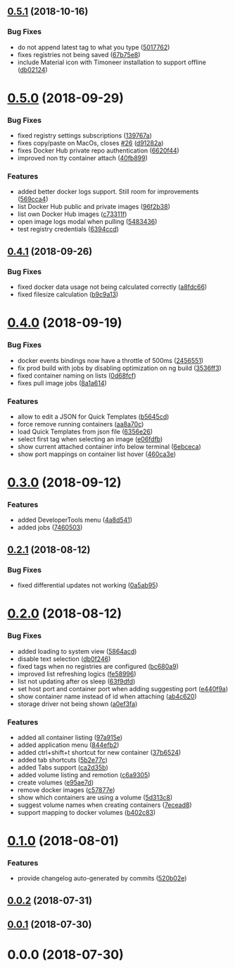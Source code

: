 <a name="0.5.1"></a>
## [0.5.1](https://github.com/leonardochaia/timoneer/compare/v0.5.0...v0.5.1) (2018-10-16)


### Bug Fixes

* do not append latest tag to what you type ([5017762](https://github.com/leonardochaia/timoneer/commit/5017762))
* fixes registries not being saved ([67b75e8](https://github.com/leonardochaia/timoneer/commit/67b75e8))
* include Material icon with Timoneer installation to support offline ([db02124](https://github.com/leonardochaia/timoneer/commit/db02124))



<a name="0.5.0"></a>
# [0.5.0](https://github.com/leonardochaia/timoneer/compare/v0.4.1...v0.5.0) (2018-09-29)


### Bug Fixes

* fixed registry settings subscriptions ([139767a](https://github.com/leonardochaia/timoneer/commit/139767a))
* fixes copy/paste on MacOs, closes [#26](https://github.com/leonardochaia/timoneer/issues/26) ([d91282a](https://github.com/leonardochaia/timoneer/commit/d91282a))
* fixes Docker Hub private repo authentication ([6620f44](https://github.com/leonardochaia/timoneer/commit/6620f44))
* improved non tty container attach ([40fb899](https://github.com/leonardochaia/timoneer/commit/40fb899))


### Features

* added better docker logs support. Still room for improvements ([569cca4](https://github.com/leonardochaia/timoneer/commit/569cca4))
* list Docker Hub public and private images ([96f2b38](https://github.com/leonardochaia/timoneer/commit/96f2b38))
* list own Docker Hub images ([c73311f](https://github.com/leonardochaia/timoneer/commit/c73311f))
* open image logs modal when pulling ([5483436](https://github.com/leonardochaia/timoneer/commit/5483436))
* test registry credentials ([6394ccd](https://github.com/leonardochaia/timoneer/commit/6394ccd))



<a name="0.4.1"></a>
## [0.4.1](https://github.com/leonardochaia/timoneer/compare/v0.4.0...v0.4.1) (2018-09-26)


### Bug Fixes

* fixed docker data usage not being calculated correctly ([a8fdc66](https://github.com/leonardochaia/timoneer/commit/a8fdc66))
* fixed filesize calculation ([b9c9a13](https://github.com/leonardochaia/timoneer/commit/b9c9a13))



<a name="0.4.0"></a>
# [0.4.0](https://github.com/leonardochaia/timoneer/compare/v0.3.0...v0.4.0) (2018-09-19)


### Bug Fixes

* docker events bindings now have a throttle of 500ms ([2456551](https://github.com/leonardochaia/timoneer/commit/2456551))
* fix prod build with jobs by disabling optimization on ng build ([3536ff3](https://github.com/leonardochaia/timoneer/commit/3536ff3))
* fixed container naming on lists ([0d68fcf](https://github.com/leonardochaia/timoneer/commit/0d68fcf))
* fixes pull image jobs ([8a1a614](https://github.com/leonardochaia/timoneer/commit/8a1a614))


### Features

* allow to edit a JSON for Quick Templates ([b5645cd](https://github.com/leonardochaia/timoneer/commit/b5645cd))
* force remove running containers ([aa8a70c](https://github.com/leonardochaia/timoneer/commit/aa8a70c))
* load Quick Templates from json file ([6356e26](https://github.com/leonardochaia/timoneer/commit/6356e26))
* select first tag when selecting an image ([e06fdfb](https://github.com/leonardochaia/timoneer/commit/e06fdfb))
* show current attached container info below terminal ([6ebceca](https://github.com/leonardochaia/timoneer/commit/6ebceca))
* show port mappings on container list hover ([460ca3e](https://github.com/leonardochaia/timoneer/commit/460ca3e))



<a name="0.3.0"></a>
# [0.3.0](https://github.com/leonardochaia/timoneer/compare/v0.2.1...v0.3.0) (2018-09-12)


### Features

* added DeveloperTools menu ([4a8d541](https://github.com/leonardochaia/timoneer/commit/4a8d541))
* added jobs ([7460503](https://github.com/leonardochaia/timoneer/commit/7460503))



<a name="0.2.1"></a>
## [0.2.1](https://github.com/leonardochaia/timoneer/compare/v0.2.0...v0.2.1) (2018-08-12)


### Bug Fixes

* fixed differential updates not working ([0a5ab95](https://github.com/leonardochaia/timoneer/commit/0a5ab95))



<a name="0.2.0"></a>
# [0.2.0](https://github.com/leonardochaia/timoneer/compare/v0.1.0...v0.2.0) (2018-08-12)


### Bug Fixes

* added loading to system view ([5864acd](https://github.com/leonardochaia/timoneer/commit/5864acd))
* disable text selection ([db0f246](https://github.com/leonardochaia/timoneer/commit/db0f246))
* fixed tags when no registries are configured ([bc680a9](https://github.com/leonardochaia/timoneer/commit/bc680a9))
* improved list refreshing logics ([fe58996](https://github.com/leonardochaia/timoneer/commit/fe58996))
* list not updating after os sleep ([63f9dfd](https://github.com/leonardochaia/timoneer/commit/63f9dfd))
* set host port and container port when adding suggesting port ([e440f9a](https://github.com/leonardochaia/timoneer/commit/e440f9a))
* show container name instead of id when attaching ([ab4c620](https://github.com/leonardochaia/timoneer/commit/ab4c620))
* storage driver not being shown ([a0ef3fa](https://github.com/leonardochaia/timoneer/commit/a0ef3fa))


### Features

* added all container listing ([97a915e](https://github.com/leonardochaia/timoneer/commit/97a915e))
* added application menu ([844efb2](https://github.com/leonardochaia/timoneer/commit/844efb2))
* added ctrl+shift+t shortcut for new container ([37b6524](https://github.com/leonardochaia/timoneer/commit/37b6524))
* added tab shortcuts ([5b2e77c](https://github.com/leonardochaia/timoneer/commit/5b2e77c))
* added Tabs support ([ca2d35b](https://github.com/leonardochaia/timoneer/commit/ca2d35b))
* added volume listing and remotion ([c6a9305](https://github.com/leonardochaia/timoneer/commit/c6a9305))
* create volumes ([e95ae7d](https://github.com/leonardochaia/timoneer/commit/e95ae7d))
* remove docker images ([c57877e](https://github.com/leonardochaia/timoneer/commit/c57877e))
* show which containers are using a volume ([5d313c8](https://github.com/leonardochaia/timoneer/commit/5d313c8))
* suggest volume names when creating containers ([7ecead8](https://github.com/leonardochaia/timoneer/commit/7ecead8))
* support mapping to docker volumes ([b402c83](https://github.com/leonardochaia/timoneer/commit/b402c83))



<a name="0.1.0"></a>
# [0.1.0](https://github.com/leonardochaia/timoneer/compare/v0.0.2...v0.1.0) (2018-08-01)


### Features

* provide changelog auto-generated by commits ([520b02e](https://github.com/leonardochaia/timoneer/commit/520b02e))



<a name="0.0.2"></a>
## [0.0.2](https://github.com/leonardochaia/timoneer/compare/v0.0.1...v0.0.2) (2018-07-31)



<a name="0.0.1"></a>
## [0.0.1](https://github.com/leonardochaia/timoneer/compare/v0.0.0...v0.0.1) (2018-07-30)



<a name="0.0.0"></a>
# 0.0.0 (2018-07-30)



